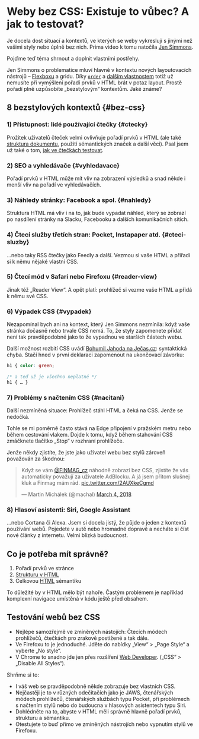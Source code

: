 # Weby bez CSS: Existuje to vůbec? A jak to testovat?

Je docela dost situací a kontextů, ve kterých se weby vykreslují s jinými než vašimi styly nebo úplně bez nich. Prima video k tomu natočila [Jen Simmons](https://www.youtube.com/watch?v=C82zB_yaGF8).

Pojďme teď téma shrnout a doplnit vlastními postřehy.

Jen Simmons o problematice mluví hlavně v kontextu nových layoutovacích nástrojů – [Flexboxu](css-flexbox.md) a gridu. Díky [`order`](css-order.md) a [dalším vlastnostem](css3-flexbox-polozky.md) totiž už nemusíte při vymýšlení pořadí prvků v HTML brát v potaz layout. Prostě pořadí plně uzpůsobíte „bezstylovým“ kontextům. Jaké známe?


## 8 bezstylových kontextů {#bez-css}

### 1) Přístupnost: lidé používající čtečky {#ctecky}

Prožitek  uživatelů čteček velmi ovlivňuje pořadí prvků v HTML (ale také [struktura dokumentu](html5-struktura.md), použití sémantických značek a další věci). Psal jsem už také o tom, [jak ve čtečkách testovat](testovani-odecitace.md).

### 2) SEO a vyhledávače {#vyhledavace}

Pořadí prvků v HTML může mít vliv na zobrazení výsledků a snad někde i menší vliv na pořadí ve vyhledávačích.

### 3) Náhledy stránky: Facebook a spol. {#nahledy}

Struktura HTML má vliv i na to, jak bude vypadat náhled, který se zobrazí po nasdílení stránky na Slacku, Facebooku a dalších komunikačních sítích.

<!-- AdSnippet -->

### 4) Čtecí služby třetích stran: Pocket, Instapaper atd. {#cteci-sluzby}

…nebo taky RSS čtečky jako Feedly a další. Vezmou si vaše HTML a přiřadí si k němu nějaké vlastní CSS.


### 5) Čtecí mód v Safari nebo Firefoxu {#reader-view}

Jinak též „Reader View“. A opět platí: prohlížeč si vezme vaše HTML a přidá k němu své CSS.

### 6) Výpadek CSS {#vypadek}

Nezapomínal bych ani na kontext, který Jen Simmons nezmínila: když vaše stránka dočasně nebo trvale CSS nemá. To, že styly zapomenete přidat není tak pravděpodobné jako to že vypadnou ve starších částech webu.

<!-- AdSnippet -->

Další možnost rozbití CSS uvádí [Bohumil Jahoda na Ječas.cz](http://jecas.cz/bez-css): syntaktická chyba. Stačí hned v první deklaraci zapomenout na ukončovací  závorku:

```css
h1 { color: green;
    
/* a teď už je všechno neplatné */
h1 { … }
```

### 7) Problémy s načtením CSS {#nacitani}

Další nezmíněná situace: Prohlížeč stáhl HTML a čeká na CSS. Jenže se nedočká. 

Tohle se mi poměrně často stává na Edge připojení v pražském metru nebo během cestování vlakem. Dojde k tomu, když během stahování CSS zmáčknete tlačítko „Stop“ v rozhraní prohlížeče.

Jenže někdy zjistíte, že jste jako uživatel webu bez stylů zároveň považován za škodnou:

<blockquote class="twitter-tweet" data-lang="en"><p lang="cs" dir="ltr">Když se vám <a href="https://twitter.com/FINMAG_cz?ref_src=twsrc%5Etfw">@FINMAG_cz</a> náhodně zobrazí bez CSS, zjistíte že vás automaticky považují za uživatele AdBlocku. A já jsem přitom slušnej kluk a Finmag mám rád. <a href="https://t.co/2AUXkeCgmd">pic.twitter.com/2AUXkeCgmd</a></p>&mdash; Martin Michálek (@machal) <a href="https://twitter.com/machal/status/970314002780835841?ref_src=twsrc%5Etfw">March 4, 2018</a></blockquote>
<script async src="https://platform.twitter.com/widgets.js" charset="utf-8"></script>

 
### 8) Hlasoví asistenti: Siri, Google Assistant

…nebo Cortana či Alexa. Jsem si docela jistý, že půjde o jeden z kontextů používání webů. Pojedete v autě nebo hromadné dopravě a necháte si číst nové články z internetu. Velmi blízká budoucnost.



## Co je potřeba mít správně?

1. Pořadí prvků ve stránce   
2. [Strukturu v HTML](html5-struktura.md) 
3. Celkovou [HTML](https://www.vzhurudolu.cz/html) sémantiku

To důležité by v HTML mělo být nahoře. Častým problémem je například komplexní navigace umístěná v kódu ještě před obsahem.


## Testování webů bez CSS

- Nejlépe samozřejmě ve zmíněných nástojích: Čtecích módech prohlížečů, čtečkách pro zrakově postižené a tak dále. 
- Ve Firefoxu to je jednoduché. Jděte do nabídky „View“ > „Page Style“ a vyberte „No style“.
- V Chrome to snadno jde jen přes rozšíření [Web Developer](https://chrome.google.com/webstore/detail/web-developer/bfbameneiokkgbdmiekhjnmfkcnldhhm). („CSS“ > „Disable All Styles“).


Shrňme si to:

- I váš web se pravděpodobně někde zobrazuje bez vlastních CSS.
- Nejčastěji je to v různých odečítačích jako je JAWS, čtenářských módech prohlížečů, čtenářských službách typu Pocket, při problémech s načtením stylů nebo do budoucna v hlasových asistentech typu Siri.
- Dohlédněte na to, abyste v HTML měli správně hlavně pořadí prvků, strukturu a sémantiku.
- Otestujete to buď přímo ve zmíněných nástrojích nebo vypnutím stylů ve Firefoxu.

<!-- AdSnippet -->
